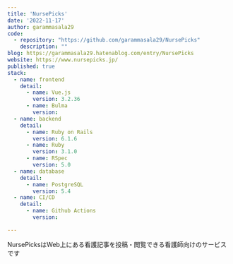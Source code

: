 ```yaml
---
title: 'NursePicks'
date: '2022-11-17'
author: garammasala29
code: 
  - repository: "https://github.com/garammasala29/NursePicks"
    description: ""
blog: https://garammasala29.hatenablog.com/entry/NursePicks
website: https://www.nursepicks.jp/
published: true
stack:
  - name: frontend
    detail: 
      - name: Vue.js
        version: 3.2.36
      - name: Bulma
        version: 
  - name: backend
    detail:
      - name: Ruby on Rails
        version: 6.1.6
      - name: Ruby
        version: 3.1.0
      - name: RSpec
        version: 5.0
  - name: database
    detail:
      - name: PostgreSQL
        version: 5.4
  - name: CI/CD
    detail:
      - name: Github Actions
        version: 

---
```


NursePicksはWeb上にある看護記事を投稿・閲覧できる看護師向けのサービスです

